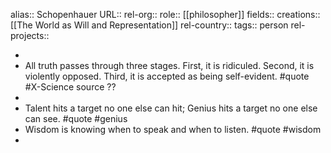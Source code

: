 alias:: Schopenhauer
URL::
rel-org::
role:: [[philosopher]]
fields::
creations:: [[The World as Will and Representation]]
rel-country::
tags:: person
rel-projects::


-
- All truth passes through three stages. First, it is ridiculed. Second, it is violently opposed. Third, it is accepted as being self-evident. #quote #X-Science source ??
-
- Talent hits a target no one else can hit;
  Genius hits a target no one else can see.
  #quote #genius
- Wisdom is knowing when to speak and when to listen. #quote #wisdom
-
